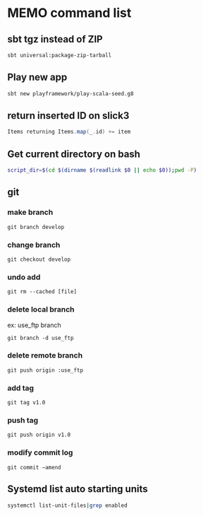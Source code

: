 # MEMO command list

## sbt tgz instead of ZIP

```bash
sbt universal:package-zip-tarball
```

## Play new app

```bash
sbt new playframework/play-scala-seed.g8
```

## return inserted ID on slick3

```scala
Items returning Items.map(_.id) += item
```

## Get current directory on bash

```bash
script_dir=$(cd $(dirname $(readlink $0 || echo $0));pwd -P)
```

## git

### make branch

```git
git branch develop
```

### change branch

```git
git checkout develop
```

### undo add

```git
git rm --cached [file]
```

### delete local branch

ex: use_ftp branch

```git
git branch -d use_ftp
```

### delete remote branch

```git
git push origin :use_ftp
```

### add tag

```git
git tag v1.0
```

### push tag

```git
git push origin v1.0
```

### modify commit log

```git
git commit —amend
```

## Systemd list auto starting units

```bash
systemctl list-unit-files|grep enabled
```
